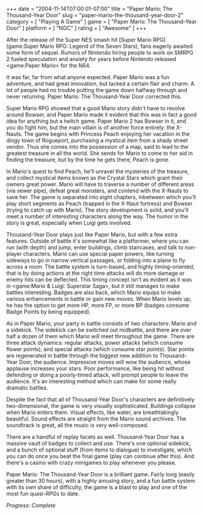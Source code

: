 +++
date = "2004-11-14T07:00:01-07:00"
title = "Paper Mario: The Thousand-Year Door"
slug = "paper-mario-the-thousand-year-door-2"
category = [ "Playing A Game" ]
game = [ "Paper Mario: The Thousand-Year Door" ]
platform = [ "NGC" ]
rating = [ "Awesome" ]
+++

After the release of the Super NES smash hit [Super Mario RPG](game:Super Mario RPG: Legend of the Seven Stars), fans eagerly awaited some form of sequel. Rumors of Nintendo hiring people to work on SMRPG 2 fueled speculation and anxiety for years before Nintendo released <game:Paper Mario> for the N64.

It was far, far from what anyone expected. Paper Mario was a fun adventure, and had great innovation, but lacked a certain flair and charm. A lot of people had no trouble putting the game down halfway through and never returning. Paper Mario: The Thousand-Year Door corrected this.

Super Mario RPG showed that a good Mario story didn't have to revolve around Bowser, and Paper Mario made it evident that this was in fact a good idea for anything but a twitch game. Paper Mario 2 has Bowser in it, and you do fight him, but the main villain is of another force entirely: the X-Nauts. The game begins with Princess Peach enjoying her vacation in the dingy town of Rogueport, purchasing a mystical item from a shady street vendor. Thus she comes into the possession of a map, said to lead to the greatest treasure in all the world. She sends for Mario to come to her aid in finding the treasure, but by the time he gets there, Peach is gone.

In Mario's quest to find Peach, he'll unravel the mysteries of the treasure, and collect mystical items known as the Crystal Stars which grant their owners great power. Mario will have to traverse a number of different areas (via sewer pipe), defeat great monsters, and contend with the X-Nauts to save her. The game is separated into eight chapters, inbetween which you'll play short segments as Peach (trapped in the X-Naut fortress) and Bowser (trying to catch up with Mario). The story development is solid, and you'll meet a number of interesting characters along the way. The humor in the story is great, especially when Luigi gets involved.

Thousand-Year Door plays just like Paper Mario, but with a few extra features. Outside of battle it's somewhat like a platformer, where you can run (with depth) and jump, enter buildings, climb staircases, and talk to non-player characters. Mario can use special paper powers, like turning sideways to go in narrow vertical passages, or folding into a plane to fly across a room. The battle system is turn-based, and highly timing-oriented, that is by doing actions at the right time attacks will do more damage or enemy hits can be deflected. This timing concept isn't as evident as it was in <game:Mario & Luigi: Superstar Saga>, but it still manages to make battles interesting. Badges are also back, which Mario equips to make various enhancements in battle or gain new moves. When Mario levels up, he has the option to get more HP, more FP, or more BP (badges consume Badge Points by being equipped).

As in Paper Mario, your party in battle consists of two characters: Mario and a sidekick. The sidekick can be switched out midbattle, and there are over half a dozen of them which Mario will meet throughout the game. There are three attack dynamics: regular attacks, power attacks (which consume flower points), and special attacks (which consume star points). Star points are regenerated in battle through the biggest new addition to Thousand-Year Door, the audience. Impressive moves will wow the audience, whose applause increases your stars. Poor performance, like being hit without defending or doing a poorly-timed attack, will prompt people to leave the audience. It's an interesting method which can make for some really dramatic battles.

Despite the fact that all of Thousand-Year Door's characters are definitively two-dimensional, the game is very visually sophisticated. Buildings collapse when Mario enters them. Visual effects, like water, are breathtakingly beautiful. Sound effects are straight from the Mario sound archives. The soundtrack is great, all the music is very well-composed.

There are a handful of replay facets as well. Thousand-Year Door has a massive vault of badges to collect and use. There's one optional sidekick, and a bunch of optional stuff (from items to dialogue) to investigate, which you can do once you beat the final game (play can continue after this). And there's a casino with crazy minigames to play whenever you please.

Paper Mario: The Thousand-Year Door is a brilliant game. Fairly long (easily greater than 30 hours), with a highly amusing story, and a fun battle system with its own share of difficulty, the game is a blast to play and one of the most fun quasi-RPGs to date.

<i>Progress: Complete</i>

